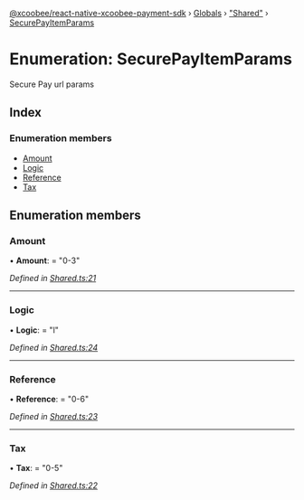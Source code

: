 [@xcoobee/react-native-xcoobee-payment-sdk](../README.md) › [Globals](../globals.md) › ["Shared"](../modules/_shared_.md) › [SecurePayItemParams](_shared_.securepayitemparams.md)

# Enumeration: SecurePayItemParams

Secure Pay url params

## Index

### Enumeration members

* [Amount](_shared_.securepayitemparams.md#amount)
* [Logic](_shared_.securepayitemparams.md#logic)
* [Reference](_shared_.securepayitemparams.md#reference)
* [Tax](_shared_.securepayitemparams.md#tax)

## Enumeration members

###  Amount

• **Amount**: = "0-3"

*Defined in [Shared.ts:21](https://github.com/XcooBee/payment-sdk-react-native/blob/b11bdcd/src/Shared.ts#L21)*

___

###  Logic

• **Logic**: = "l"

*Defined in [Shared.ts:24](https://github.com/XcooBee/payment-sdk-react-native/blob/b11bdcd/src/Shared.ts#L24)*

___

###  Reference

• **Reference**: = "0-6"

*Defined in [Shared.ts:23](https://github.com/XcooBee/payment-sdk-react-native/blob/b11bdcd/src/Shared.ts#L23)*

___

###  Tax

• **Tax**: = "0-5"

*Defined in [Shared.ts:22](https://github.com/XcooBee/payment-sdk-react-native/blob/b11bdcd/src/Shared.ts#L22)*
